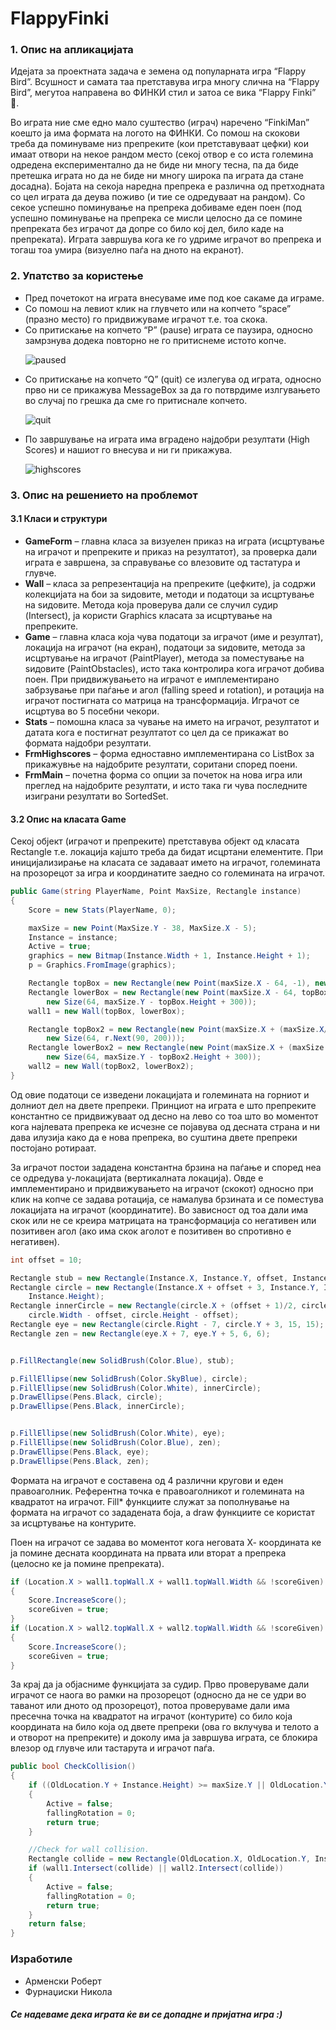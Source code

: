 FlappyFinki
===========

### 1. Опис на апликацијата
Идејата за проектната задача е земена од популарната игра “Flappy Bird”. Всушност и самата таа претставува игра многу слична на “Flappy Bird”, мегутоа направена во ФИНКИ стил и затоа се вика “Flappy Finki” .

Во играта ние сме едно мало суштество (играч) наречено “FinkiMan” коешто ја има формата на логото на ФИНКИ. Со помош на скокови треба да поминуваме низ препреките (кои претставуваат цефки) кои имаат отвори на некое рандом место (секој отвор е со иста големина одредена експериментално да не биде ни многу тесна, па да биде претешка играта но да не биде ни многу широка па играта да стане досадна). Бојата на секоја наредна препрека е различна од претходната со цел играта да деува поживо (и тие се одредуваат на рандом). Со секое успешно поминување на препрека добиваме еден поен (под успешно поминување на препрека се мисли целосно да се помине препреката без играчот да допре со било кој дел, било каде на препреката). Играта завршува кога ке го удриме играчот во препрека и тогаш тоа умира (визуелно паѓа на дното на екранот).

### 2. Упатство за користење
+ Пред почетокот на играта внесуваме име под кое сакаме да играме.
+ Со помош на левиот клик на глувчето или на копчето “space” (празно место) го придвижуваме играчот т.е. тоа скока. 
+ Со притискање на копчето “P” (pause) играта се паузира, односно замрзнува додека повторно не го притиснеме истото копче.

      ![paused](https://github.com/T1T4N/FlappyFinki/blob/master/FlappyFinki/images/paused.png?raw=true "Paused screen")

+ Со притискање на копчето “Q” (quit) се излегува од играта, односно прво ни се прикажува МessageBox за да го потврдиме излгувањето во случај по грешка да сме го притиснале копчето.

      ![quit](https://github.com/T1T4N/FlappyFinki/blob/master/FlappyFinki/images/quit.png?raw=true "Quit question")

+ По завршување на играта има вградено најдобри резултати (High Scores) и нашиот го внесува и ни ги прикажува.

      ![highscores](https://github.com/T1T4N/FlappyFinki/blob/master/FlappyFinki/images/highscore.png?raw=true "Highscores")

### 3. Опис на решението на проблемот
#### 3.1 Класи и структури
+	**GameForm** – главна класа за визуелен приказ на играта (исцртување на играчот и препреките и приказ на резултатот), за проверка дали играта е завршена, за справување со влезовите од тастатура и глувче.
+	**Wall** – класа за репрезентација на препреките (цефките), ја содржи колекцијата на бои за ѕидовите, методи и податоци за исцртување на ѕидовите. Метода која проверува дали се случил судир (Intersect), ја користи Graphics класата за исцртување на препреките.
+	**Game** – главна класа која чува податоци за играчот (име и резултат), локација на играчот (на екран), податоци за ѕидовите, метода за исцртување на играчот (PaintPlayer), метода за поместување на ѕидовите (PaintObstacles), исто така контролира кога играчот добива поен. При придвижувањето на играчот е имплементирано забрзување при паѓање и агол (falling speed и rotation), и ротација на играчот постигната со матрица на трансформација. Играчот се исцртува во 5 посебни чекори.
+	**Stats** – помошна класа за чување на името на играчот, резултатот и датата кога е постигнат резултатот со цел да се прикажат во формата најдобри резултати. 
+	**FrmHighscores** – форма едноставно имплементирана со ListBox за прикажувње на најдобрите резултати, соритани според поени. 
+	**FrmMain** – почетна форма со опции за почеток на нова игра или преглед на најдобрите резултати, и исто така ги чува последните изиграни резултати во SortedSet.

#### 3.2 Опис на класата Game
Секој објект (играчот и препреките) претставува објект од класата Rectangle т.е. локација кајшто треба да бидат исцртани елементите. При иницијализирање на класата се задаваат името на играчот, големината на прозорецот за игра и координатите заедно со големината на играчот. 
```c#
public Game(string PlayerName, Point MaxSize, Rectangle instance)
{
	Score = new Stats(PlayerName, 0);

	maxSize = new Point(MaxSize.Y - 38, MaxSize.X - 5);
	Instance = instance;
	Active = true;
	graphics = new Bitmap(Instance.Width + 1, Instance.Height + 1);
	p = Graphics.FromImage(graphics);

	Rectangle topBox = new Rectangle(new Point(maxSize.X - 64, -1), new Size(64, r.Next(90, 200)));
	Rectangle lowerBox = new Rectangle(new Point(maxSize.X - 64, topBox.Height + 235),
		new Size(64, maxSize.Y - topBox.Height + 300));
	wall1 = new Wall(topBox, lowerBox);

	Rectangle topBox2 = new Rectangle(new Point(maxSize.X + (maxSize.X/2) - 64, -1),
		new Size(64, r.Next(90, 200)));
	Rectangle lowerBox2 = new Rectangle(new Point(maxSize.X + (maxSize.X/2) - 64, topBox2.Height + 235),
		new Size(64, maxSize.Y - topBox2.Height + 300));
	wall2 = new Wall(topBox2, lowerBox2);
}
```

Од овие податоци се изведени локацијата и големината на горниот и долниот дел на двете препреки. Принциот на играта е што препреките константно се придвижуваат од десно на лево со тоа што во моментот кога најлевата препрека ке исчезне се појавува од десната страна и ни дава илузија како да е нова препрека, во суштина двете препреки постојано ротираат.

За играчот постои зададена константна брзина на паѓање и според неа се одредува y-локацијата (вертикалната локација). Овде е имплементирано и придвижувањето на играчот (скокот) односно при клик на копче се задава ротација, се намалува брзината и се поместува локацијата на играчот (координатите). Во зависност од тоа дали има скок или не се креира матрицата на трансформација со негативен или позитивен агол (ако има скок аголот е позитивен во спротивно е негативен). 
```c#
int offset = 10;

Rectangle stub = new Rectangle(Instance.X, Instance.Y, offset, Instance.Height);
Rectangle circle = new Rectangle(Instance.X + offset + 3, Instance.Y, Instance.Width - (2*offset),
	Instance.Height);
Rectangle innerCircle = new Rectangle(circle.X + (offset + 1)/2, circle.Y + (offset + 1)/2,
	circle.Width - offset, circle.Height - offset);
Rectangle eye = new Rectangle(circle.Right - 7, circle.Y + 3, 15, 15);
Rectangle zen = new Rectangle(eye.X + 7, eye.Y + 5, 6, 6);


p.FillRectangle(new SolidBrush(Color.Blue), stub);

p.FillEllipse(new SolidBrush(Color.SkyBlue), circle);
p.FillEllipse(new SolidBrush(Color.White), innerCircle);
p.DrawEllipse(Pens.Black, circle);
p.DrawEllipse(Pens.Black, innerCircle);


p.FillEllipse(new SolidBrush(Color.White), eye);
p.FillEllipse(new SolidBrush(Color.Blue), zen);
p.DrawEllipse(Pens.Black, eye);
p.DrawEllipse(Pens.Black, zen);
```
Формата на играчот е составена од 4 различни кругови и еден правоаголник. Референтна точка е правоаголникот и големината на квадратот на играчот. Fill* функциите служат за пополнување на формата на играчот со зададената боја, а draw функциите се користат за исцртување на контурите.

Поен на играчот се задава во моментот кога неговата Х- координата ке ја помине десната координата на првата или вторат а препрека (целосно ке ја помине препреката).
```c#
if (Location.X > wall1.topWall.X + wall1.topWall.Width && !scoreGiven)
{
	Score.IncreaseScore();
	scoreGiven = true;
}
if (Location.X > wall2.topWall.X + wall2.topWall.Width && !scoreGiven)
{
	Score.IncreaseScore();
	scoreGiven = true;
}
```

За крај да ја објасниме функцијата за судир. Прво проверуваме дали играчот се наога во рамки на прозорецот (односно да не се удри во таванот или дното од прозорецот), потоа проверуваме дали има пресечна точка на квадратот на играчот (контурите) со било која координата на било која од двете препреки (ова го вклучува и телото а и отворот на препреките) и доколу има ја завршува играта, се блокира влезор од глувче или тастарута и играчот паѓа.
```c#
public bool CheckCollision()
{
	if ((OldLocation.Y + Instance.Height) >= maxSize.Y || OldLocation.Y <= 0)
	{
		Active = false;
		fallingRotation = 0;
		return true;
	}

	//Check for wall collision.
	Rectangle collide = new Rectangle(OldLocation.X, OldLocation.Y, Instance.Width, Instance.Height);
	if (wall1.Intersect(collide) || wall2.Intersect(collide))
	{
		Active = false;
		fallingRotation = 0;
		return true;
	}
	return false;
}
```
### Изработиле
+ Арменски Роберт
+ Фурнаџиски Никола

##### Се надеваме дека играта ќе ви се допадне и пријатна игра :)

